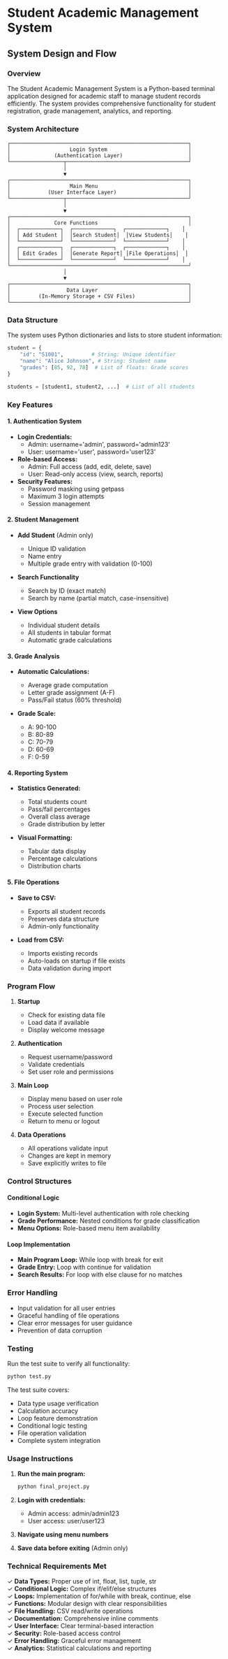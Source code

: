 # Student Academic Management System

## System Design and Flow

### Overview
The Student Academic Management System is a Python-based terminal application designed for academic staff to manage student records efficiently. The system provides comprehensive functionality for student registration, grade management, analytics, and reporting.

### System Architecture

```
┌─────────────────────────────────────────────────────────┐
│                   Login System                          │
│              (Authentication Layer)                     │
└─────────────────┬───────────────────────────────────────┘
                  │
                  ▼
┌─────────────────────────────────────────────────────────┐
│                   Main Menu                             │
│            (User Interface Layer)                       │
└─────────────────┬───────────────────────────────────────┘
                  │
                  ▼
┌─────────────────────────────────────────────────────────┐
│              Core Functions                             │
│  ┌─────────────┐  ┌─────────────┐  ┌─────────────┐    │
│  │ Add Student │  │Search Student│  │View Students│    │
│  └─────────────┘  └─────────────┘  └─────────────┘    │
│  ┌─────────────┐  ┌─────────────┐  ┌─────────────┐    │
│  │ Edit Grades │  │Generate Report│ │File Operations│  │
│  └─────────────┘  └─────────────┘  └─────────────┘    │
└─────────────────────────────────────────────────────────┘
                  │
                  ▼
┌─────────────────────────────────────────────────────────┐
│                  Data Layer                             │
│         (In-Memory Storage + CSV Files)                 │
└─────────────────────────────────────────────────────────┘
```

### Data Structure

The system uses Python dictionaries and lists to store student information:

```python
student = {
    "id": "S1001",         # String: Unique identifier
    "name": "Alice Johnson", # String: Student name
    "grades": [85, 92, 78]  # List of floats: Grade scores
}

students = [student1, student2, ...]  # List of all students
```

### Key Features

#### 1. **Authentication System**
- **Login Credentials:**
  - Admin: username='admin', password='admin123'
  - User: username='user', password='user123'
- **Role-based Access:**
  - Admin: Full access (add, edit, delete, save)
  - User: Read-only access (view, search, reports)
- **Security Features:**
  - Password masking using getpass
  - Maximum 3 login attempts
  - Session management

#### 2. **Student Management**
- **Add Student** (Admin only)
  - Unique ID validation
  - Name entry
  - Multiple grade entry with validation (0-100)
  
- **Search Functionality**
  - Search by ID (exact match)
  - Search by name (partial match, case-insensitive)
  
- **View Options**
  - Individual student details
  - All students in tabular format
  - Automatic grade calculations

#### 3. **Grade Analysis**
- **Automatic Calculations:**
  - Average grade computation
  - Letter grade assignment (A-F)
  - Pass/Fail status (60% threshold)
  
- **Grade Scale:**
  - A: 90-100
  - B: 80-89
  - C: 70-79
  - D: 60-69
  - F: 0-59

#### 4. **Reporting System**
- **Statistics Generated:**
  - Total students count
  - Pass/fail percentages
  - Overall class average
  - Grade distribution by letter
  
- **Visual Formatting:**
  - Tabular data display
  - Percentage calculations
  - Distribution charts

#### 5. **File Operations**
- **Save to CSV:**
  - Exports all student records
  - Preserves data structure
  - Admin-only functionality
  
- **Load from CSV:**
  - Imports existing records
  - Auto-loads on startup if file exists
  - Data validation during import

### Program Flow

1. **Startup**
   - Check for existing data file
   - Load data if available
   - Display welcome message

2. **Authentication**
   - Request username/password
   - Validate credentials
   - Set user role and permissions

3. **Main Loop**
   - Display menu based on user role
   - Process user selection
   - Execute selected function
   - Return to menu or logout

4. **Data Operations**
   - All operations validate input
   - Changes are kept in memory
   - Save explicitly writes to file

### Control Structures

#### Conditional Logic
- **Login System:** Multi-level authentication with role checking
- **Grade Performance:** Nested conditions for grade classification
- **Menu Options:** Role-based menu item availability

#### Loop Implementation
- **Main Program Loop:** While loop with break for exit
- **Grade Entry:** Loop with continue for validation
- **Search Results:** For loop with else clause for no matches

### Error Handling
- Input validation for all user entries
- Graceful handling of file operations
- Clear error messages for user guidance
- Prevention of data corruption

### Testing

Run the test suite to verify all functionality:

```bash
python test.py
```

The test suite covers:
- Data type usage verification
- Calculation accuracy
- Loop feature demonstration
- Conditional logic testing
- File operation validation
- Complete system integration

### Usage Instructions

1. **Run the main program:**
   ```bash
   python final_project.py
   ```

2. **Login with credentials:**
   - Admin access: admin/admin123
   - User access: user/user123

3. **Navigate using menu numbers**

4. **Save data before exiting** (Admin only)

### Technical Requirements Met

✓ **Data Types:** Proper use of int, float, list, tuple, str  
✓ **Conditional Logic:** Complex if/elif/else structures  
✓ **Loops:** Implementation of for/while with break, continue, else  
✓ **Functions:** Modular design with clear responsibilities  
✓ **File Handling:** CSV read/write operations  
✓ **Documentation:** Comprehensive inline comments  
✓ **User Interface:** Clear terminal-based interaction  
✓ **Security:** Role-based access control  
✓ **Error Handling:** Graceful error management  
✓ **Analytics:** Statistical calculations and reporting